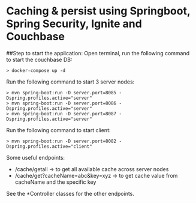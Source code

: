 # Caching & persist using Springboot, Spring Security, Ignite and Couchbase

##Step to start the application:
Open terminal, run the following command to start the couchbase DB:



    > docker-compose up -d

Run the following command to start 3 server nodes:


    > mvn spring-boot:run -D server.port=8085 -Dspring.profiles.active="server"
    > mvn spring-boot:run -D server.port=8086 -Dspring.profiles.active="server"
    > mvn spring-boot:run -D server.port=8087 -Dspring.profiles.active="server"
 

Run the following command to start client:


    > mvn spring-boot:run -D server.port=8082 -Dspring.profiles.active="client"
    

Some useful endpoints:
- /cache/getall                     -> to get all available cache across server nodes
- /cache/get?cacheName=abc&key=xyz  -> to get cache value from cacheName and the specific key


See the *Controller classes for the other endpoints.